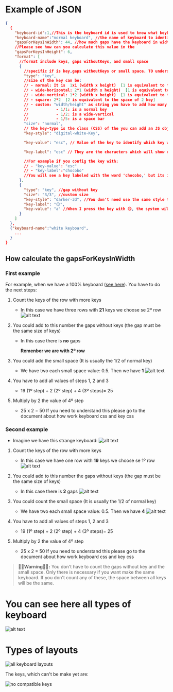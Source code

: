 # Example of JSON

```json
{
  {
    "keyboard-id":1,//This is the keyboard id is used to know what keyboard you are using in currentKeyboardLayout
    "keyboard-name":"normal keyboard", //the name of keyboard to identify the keyboard
    "gapsForKeysInWidth": 44, //how much gaps have the keyboard in width
    //Please see how can you calculate this value in the
    "gapsForKeysInHeight": 6,
    "format": [
      //format include keys, gaps withoutKeys, and small space
      {
        //specific if is key,gaps withoutKeys or small space. TO understand this go to First example section of this document
        "type": "key",
        //size of the key can be:
        // - normal: It is  1x1 (width x height)  [1 is equivalent to the space of 1 key]
        // - wide-horizontal: 2*1 (width x height)  [1 is equivalent to the space of 1 key]
        // - wide-vertical: 1*2 (width x height)  [1 is equivalent to the space of 1 key]
        // - square: 2*2  [2 is equivalent to the space of 2 key]
        // - custom: "width/height" as string you have to add how many space you want fill the key for example_
        //            - 1/1: is a normal key
        //            - 1/2: is a wide-vertical
        //            - 1/5: is a space bar
        "size": "normal",
        // the key-type is the class (CSS) of the you can add an JS object with css to personalize de key
        "key-style": "digital-white-Key",

        "key-value": "esc", // Value of the key to identify which key was pressed by the backend (logic of the program). These values are indicated in the IMPORTANT-----> table about equivalents.<-------IMPORTANT

        "key-label": "esc" // They are the characters which will show on key.

        //For example if you config the key with:
        // - "key-value": "esc"
        // - "key-label":"chocobo"
        //You will see a key labeled with the word 'chocobo,' but its internal behavior will function like a normal Esc key.
      },
      {
        "type": "key", //gap without key
        "size": "3/3", //custom size
        "key-style": "darker-3d", //You don't need use the same style to all key. Each key can be UNIQUE
        "key-label": "😏",
        "key-value": "a" //When I press the key with 😏, the system will interpret it as if you pressed the 'a' key.
      }
    ]
  },
  {"keyboard-name":"white keyboard",
    ...
  }
}
```

## How calculate the gapsForKeysInWidth

### First example

For example, when we have a 100% keyboard ([see here](#you-can-see-here-all-types-of-keyboard)). You have to do the next steps:

1. Count the keys of the row with more keys
   - In this case we have three rows with **21** keys
     we choose se 2º row
     ![alt text](image-4.png)
2. You could add to this number the gaps without keys (the gap must be the same size of keys)

   - In this case there is **no** gaps

     **Remenber we are with 2º row**

3. You could add the small space (It is usually the 1/2 of normal key)
   - We have two each small space value: 0.5. Then we have **1**
     ![alt text](image-5.png)
4. You have to add all values of steps 1, 2 and 3

   - 19 (1º step) + 2 (2º step) + 4 (3º steps)= 25

5. Multiply by 2 the value of 4º step
   - 25 x 2 = 50
     If you need to understand this please go to the document about how work keyboard css and key css

### Second example

- Imagine we have this strange keyboard:
  ![alt text](image-6.png)

1. Count the keys of the row with more keys
   - In this case we have one row with **19** keys
     we choose se 1º row
     ![alt text](image-7.png)
2. You could add to this number the gaps without keys (the gap must be the same size of keys)

   - In this case there is **2** gaps
     ![alt text](image-8.png)

3. You could count the small space (It is usually the 1/2 of normal key)
   - We have two each small space value: 0.5. Then we have **4**
     ![alt text](image-9.png)
4. You have to add all values of steps 1, 2 and 3

   - 19 (1º step) + 2 (2º step) + 4 (3º steps)= 25

5. Multiply by 2 the value of 4º step
   - 25 x 2 = 50
     If you need to understand this please go to the document about how work keyboard css and key css

> **🚩🚩Warning🚩🚩:** You don't have to count the gaps without key and the small space. Only there is necessary if you want make the same keyboard. If you don't count any of these, the space between all keys will be the same.

<h1 id="you-can-see-here-all-types-of-keyboard">You can see here all types of keyboard</h1>

![alt text](image-2.png)

# Types of layouts

![all keyboard layouts](keyboard-layout.png)

The keys, which can't be make yet are:

![no compatible keys](no-compatible-keys.png)
